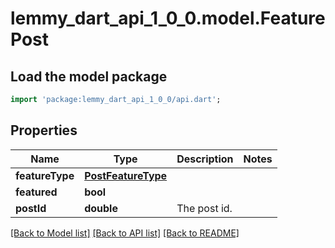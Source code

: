 # lemmy_dart_api_1_0_0.model.FeaturePost

## Load the model package
```dart
import 'package:lemmy_dart_api_1_0_0/api.dart';
```

## Properties
Name | Type | Description | Notes
------------ | ------------- | ------------- | -------------
**featureType** | [**PostFeatureType**](PostFeatureType.md) |  | 
**featured** | **bool** |  | 
**postId** | **double** | The post id. | 

[[Back to Model list]](../README.md#documentation-for-models) [[Back to API list]](../README.md#documentation-for-api-endpoints) [[Back to README]](../README.md)


